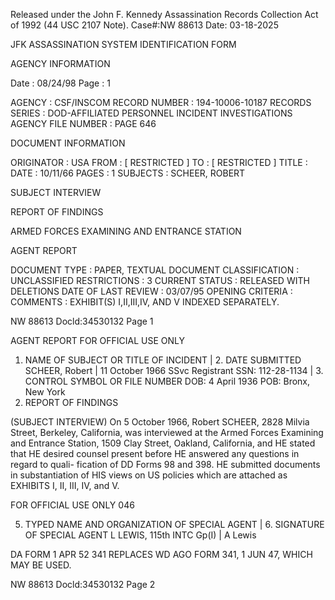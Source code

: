 Released under the John F. Kennedy
Assassination Records Collection Act of
1992 (44 USC 2107 Note). Case#:NW
88613 Date: 03-18-2025

JFK ASSASSINATION SYSTEM
IDENTIFICATION FORM

AGENCY INFORMATION

Date : 08/24/98
Page : 1

AGENCY : CSF/INSCOM
RECORD NUMBER : 194-10006-10187
RECORDS SERIES : DOD-AFFILIATED PERSONNEL INCIDENT INVESTIGATIONS
AGENCY FILE NUMBER : PAGE 646

DOCUMENT INFORMATION

ORIGINATOR : USA
FROM : [ RESTRICTED ]
TO : [ RESTRICTED ]
TITLE :
DATE : 10/11/66
PAGES : 1
SUBJECTS : SCHEER, ROBERT

SUBJECT INTERVIEW

REPORT OF FINDINGS

ARMED FORCES EXAMINING AND ENTRANCE STATION

AGENT REPORT

DOCUMENT TYPE : PAPER, TEXTUAL DOCUMENT
CLASSIFICATION : UNCLASSIFIED
RESTRICTIONS : 3
CURRENT STATUS : RELEASED WITH DELETIONS
DATE OF LAST REVIEW : 03/07/95
OPENING CRITERIA :
COMMENTS : EXHIBIT(S) I,II,III,IV, AND V INDEXED SEPARATELY.

NW 88613 Docld:34530132 Page 1

AGENT REPORT FOR OFFICIAL USE ONLY

1. NAME OF SUBJECT OR TITLE OF INCIDENT | 2. DATE SUBMITTED
SCHEER, Robert | 11 October 1966
SSvc Registrant SSN: 112-28-1134 | 3. CONTROL SYMBOL OR FILE NUMBER
DOB: 4 April 1936
POB: Bronx, New York
4. REPORT OF FINDINGS

(SUBJECT INTERVIEW) On 5 October 1966, Robert SCHEER, 2828 Milvia
Street, Berkeley, California, was interviewed at the Armed Forces Examining and
Entrance Station, 1509 Clay Street, Oakland, California, and HE stated that HE
desired counsel present before HE answered any questions in regard to quali-
fication of DD Forms 98 and 398. HE submitted documents in substantiation
of HIS views on US policies which are attached as EXHIBITS I, II,
III, IV, and V.

FOR OFFICIAL USE ONLY
046

5. TYPED NAME AND ORGANIZATION OF SPECIAL AGENT | 6. SIGNATURE OF SPECIAL AGENT
L LEWIS, 115th INTC Gp(I) | A Lewis

DA
FORM
1 APR 52 341 REPLACES WD AGO FORM 341, 1 JUN 47, WHICH MAY BE USED.

NW 88613 Docld:34530132 Page 2
